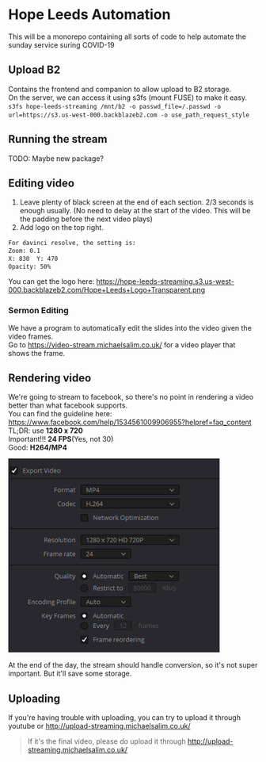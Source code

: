 # Hope Leeds Automation

This will be a monorepo containing all sorts of code to help automate the sunday service suring COVID-19

## Upload B2

Contains the frontend and companion to allow upload to B2 storage.  
On the server, we can access it using s3fs (mount FUSE) to make it easy.  
`s3fs hope-leeds-streaming /mnt/b2 -o passwd_file=/.passwd -o url=https://s3.us-west-000.backblazeb2.com -o use_path_request_style`

## Running the stream
 TODO: Maybe new package?

## Editing video

1. Leave plenty of black screen at the end of each section. 2/3 seconds is enough usually. (No need to delay at the start of the video. This will be the padding before the next video plays)
2. Add logo on the top right.
```
For davinci resolve, the setting is:
Zoom: 0.1
X: 830  Y: 470
Opacity: 50%
```
You can get the logo here: https://hope-leeds-streaming.s3.us-west-000.backblazeb2.com/Hope+Leeds+Logo+Transparent.png

### Sermon Editing

We have a program to automatically edit the slides into the video given the video frames.  
Go to https://video-stream.michaelsalim.co.uk/ for a video player that shows the frame.

## Rendering video

We're going to stream to facebook, so there's no point in rendering a video better than what facebook supports.  
You can find the guideline here:
https://www.facebook.com/help/1534561009906955?helpref=faq_content  
TL;DR: use **1280 x 720**  
Important!!! **24 FPS**(Yes, not 30)  
Good: **H264/MP4**  

![Render Option](2t27e8B6gp.png)

At the end of the day, the stream should handle conversion, so it's not super important. But it'll save some storage.

## Uploading

If you're having trouble with uploading, you can try to upload it through youtube or http://upload-streaming.michaelsalim.co.uk/

> If it's the final video, please do upload it through http://upload-streaming.michaelsalim.co.uk/
